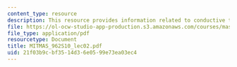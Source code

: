 ```yaml
---
content_type: resource
description: This resource provides information related to conductive textiles.
file: https://ol-ocw-studio-app-production.s3.amazonaws.com/courses/mas-962-special-topics-new-textiles-spring-2010/21f03b9cbf3514d36e0599e73ea03ec4_MITMAS_962S10_lec02.pdf
file_type: application/pdf
resourcetype: Document
title: MITMAS_962S10_lec02.pdf
uid: 21f03b9c-bf35-14d3-6e05-99e73ea03ec4
---
```

